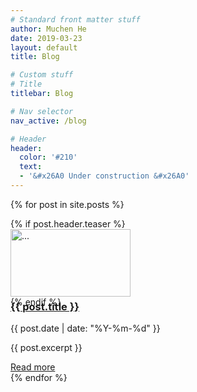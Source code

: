 ```yaml
---
# Standard front matter stuff
author: Muchen He
date: 2019-03-23
layout: default
title: Blog

# Custom stuff
# Title
titlebar: Blog

# Nav selector
nav_active: /blog

# Header
header:
  color: '#210'
  text:
  - '&#x26A0 Under construction &#x26A0'
---
```


<style>
.media-body {
  border-top: 1px dotted {{ page.header.color }};
}
.media-left {
  width: 192px;
  height: 108px;
}
img.media-object {
  width: 100%;
  height: 100%;
  object-fit: cover;
}
</style>


{% for post in site.posts %}
  <div class="media my-3">
      <div class="media-left media-top mr-3 pt-1">
          {% if post.header.teaser %}
          <a href="{{ post.url }}"><img class="media-object" src="{{ post.header.teaser }}" alt="..."></a>
          {% endif %}
      </div>
      <div class="media-body pt-1">
          <h3 class="media-heading"><a href="{{ post.url }}">{{ post.title }}</a></h3>
          <p>{{ post.date | date: "%Y-%m-%d" }}</p>
          <p>{{ post.excerpt }}</p>
          <a href="{{ post.url }}">Read more</a>
      </div>
  </div>
  {% endfor %}